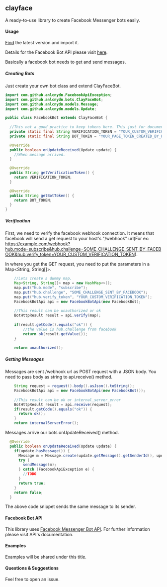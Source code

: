 ## clayface 

A ready-to-use library to create Facebook Messenger bots easily.

#### Usage

[Find](https://mvnrepository.com/artifact/com.anilcanaydin/clayface) 
the latest version and import it.

Details for the Facebook Bot API please visit [here](https://developers.facebook.com/docs/messenger-platform/reference).

Basically a facebook bot needs to get and send messages. 

##### Creating Bots

Just create your own bot class and extend ClayFaceBot. 

``` java
import com.github.anlcnydn.FacebookApiException;
import com.github.anlcnydn.bots.ClayFaceBot;
import com.github.anlcnydn.models.Message;
import com.github.anlcnydn.models.Update;

public class FacebookBot extends ClayFaceBot {
  
  //This not a good practice to keep tokens here. This just for documentation purposes.
  private static final String VERIFICATION_TOKEN = "YOUR_CUSTOM_VERIFICATION_TOKEN";
  private static final String BOT_TOKEN = "YOUR_PAGE_TOKEN_CREATED_BY_FACEBOOK";

  @Override
  public boolean onUpdateReceived(Update update) {
    //When message arrived.
  }

  @Override
  public String getVerificationToken() {
    return VERIFICATION_TOKEN;
  }

  @Override
  public String getBotToken() {
    return BOT_TOKEN;
  }
}
```

##### Verification

First, we need to verify the facebook webhook connection. It means that facebook will send a get request to your 
host's "/webhook" url(For ex: https://example.com/webhook?hub.mode=subscribe&hub.challenge=SOME_CHALLENGE_SENT_BY_FACEBOOK&hub.verify_token=YOUR_CUSTOM_VERIFICATION_TOKEN).

In where you get the GET request, you need to put the parameters in a Map<String, String[]>. 

``` java
    //Lets create a dummy map.
    Map<String, String[]> map = new HashMap<>();
    map.put("hub.mode", "subscribe");
    map.put("hub.challenge", "SOME_CHALLENGE_SENT_BY_FACEBOOK");
    map.put("hub.verify_token", "YOUR_CUSTOM_VERIFICATION_TOKEN");
    FacebookBotApi api = new FacebookBotApi(new FacebookBot);
    
    //This result can be unauthorized or ok
    BotHttpResult result = api.verify(map);
    
    if(result.getCode().equals("ok")) {
        //the value is hub.challenge from facebook 
        return ok(result.getValue());
    }
    
    return unauthorized();

```

##### Getting Messages

Messages are sent /webhook url as POST request with a JSON body. You need to pass 
body as string to api.receive() method.

``` java
    String request = request().body().asJson().toString();
    FacebookBotApi api = new FacebookBotApi(new FacebookBot());
    
    //This result can be ok or internal_server_error
    BotHttpResult result = api.receive(request);
    if(result.getCode().equals("ok")) {
      return ok();
    }
    return internalServerError();
```

Messages arrive our bots onUpdateReceived() method.

``` java
  @Override
  public boolean onUpdateReceived(Update update) {
    if(update.hasMessage()) {
      Message m = Message.create(update.getMessage().getSenderId(), update.getMessage().getText());
      try {
        sendMessage(m);
      } catch (FacebookApiException e) {
        //TODO
      }
      return true;
    }
    return false;
  }
```

The above code snippet sends the same message to its sender. 

#### Facebook Bot API 

This library uses [Facebook Messenger Bot API](https://developers.facebook.com/docs/messenger-platform).
For further information please visit API's documentation.

#### Examples 

Examples will be shared under this title.

#### Questions & Suggestions 

Feel free to open an issue.



